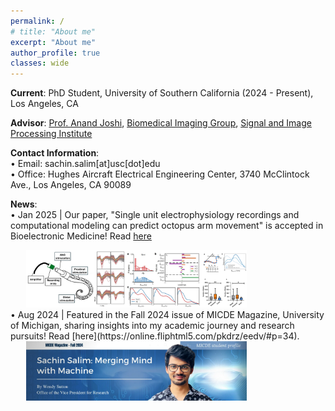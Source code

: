 ```yaml
---
permalink: /
# title: "About me"
excerpt: "About me"
author_profile: true
classes: wide
---
```


**Current**: PhD Student, University of Southern California (2024 - Present), Los Angeles, CA

**Advisor**: [Prof. Anand Joshi](https://viterbi.usc.edu/directory/faculty/Joshi/Anand), [Biomedical Imaging Group](https://neuroimage.usc.edu/neuro/home), [Signal and Image Processing Institute](https://minghsiehece.usc.edu/groups-and-institutes/sipi/)

**Contact Information**:  
&bull; Email: sachin.salim\[at\]usc\[dot\]edu  
&bull; Office: Hughes Aircraft Electrical Engineering Center, 3740 McClintock Ave., Los Angeles, CA 90089

**News**:   
&bull; Jan 2025 | Our paper, "Single unit electrophysiology recordings and computational modeling can predict octopus arm movement" is accepted in Bioelectronic Medicine! Read [here](https://pmc.ncbi.nlm.nih.gov/articles/PMC11430158/)
<div style="padding-left: 5%; padding-right: 25%;">
    <a href="https://pmc.ncbi.nlm.nih.gov/articles/PMC11430158/" target="_blank">
        <img src="/images/news-2.jpg" alt="News article">
    </a>
</div>
&bull; Aug 2024 | Featured in the Fall 2024 issue of MICDE Magazine, University of Michigan, sharing insights into my academic journey and research pursuits! Read [here](https://online.fliphtml5.com/pkdrz/eedv/#p=34).
<div style="padding-left: 5%; padding-right: 25%;">
    <a href="https://online.fliphtml5.com/pkdrz/eedv/#p=34" target="_blank">
        <img src="/images/news-1.png" alt="News article">
    </a>
</div>